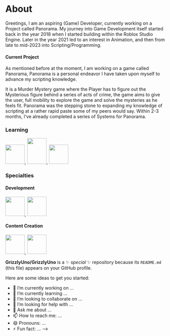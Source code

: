 # About


Greetings, 
I am an aspiring (Game) Developer, currently working on a Project called Panorama. 
My journey into Game Development itself started back in the year 2018 when I started building within the Roblox Studio Engine.
Later in the year 2021 led to an interest in Animation, and then from late to mid-2023 into Scripting/Programming.

#### Current Project
As mentioned before at the moment, I am working on a game called Panorama, Panorama is a personal endeavor I have taken upon myself to advance my scripting knowledge. 

It is a Murder Mystery game where the Player has to figure out the Mysterious figure behind a series of acts of crime, the game aims to give the user, full mobility to explore the game and solve the mysteries as he feels fit.
Panorama was the stepping stone to expanding my knowledge of scripting at a rather rapid paste some of my peers would say.
Within 2-3 months, I've already completed a series of Systems for Panorama.

### Learning
<img src="https://github.com/GrizzlyUno/GrizzlyUno/assets/122688392/4fbbe295-2779-43ad-85c1-69289a871b2c" width="60" height="60">, <img src="https://github.com/GrizzlyUno/GrizzlyUno/assets/122688392/f767d845-769f-4aab-b069-716b28b48d6c" width="60" height="80">, <img src="https://github.com/GrizzlyUno/GrizzlyUno/assets/122688392/4babab7d-df68-46a2-9d3c-db0d78326340" width="60" height="60">

### Specialties
#### Development
<img src="https://github.com/GrizzlyUno/GrizzlyUno/assets/122688392/0590165e-fc65-49bb-a7eb-54bc28a4f574" width="60" height="60">, <img src="https://github.com/GrizzlyUno/GrizzlyUno/assets/122688392/c1754d55-713c-4f73-a2de-697165d67afb" width="60" height="60">
#### Content Creation
<img src="https://github.com/GrizzlyUno/GrizzlyUno/assets/122688392/b8c756a5-39f4-4a90-a0ff-9d1ddafd7e7f" width="60" height="60">, <img src="https://github.com/GrizzlyUno/GrizzlyUno/assets/122688392/c5c24d4d-5ea0-43bf-b0cf-6653ace3489d" width="60" height="60">

**GrizzlyUno/GrizzlyUno** is a ✨ _special_ ✨ repository because its `README.md` (this file) appears on your GitHub profile.

Here are some ideas to get you started:

- 🔭 I’m currently working on ...
- 🌱 I’m currently learning ...
- 👯 I’m looking to collaborate on ...
- 🤔 I’m looking for help with ...
- 💬 Ask me about ...
- 📫 How to reach me: ...
- 😄 Pronouns: ...
- ⚡ Fun fact: ...
-->
